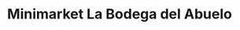 ---
title: "Minimarket La Bodega del Abuelo"
url: /quilpue/minimarket-la-bodega-del-abuelo/
shop: Lebensmittel
---